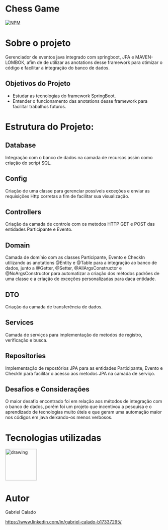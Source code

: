# Chess Game
[![NPM](https://img.shields.io/npm/l/react)](https://github.com/gcalado55/Java-Chess/blob/master/License) 

# Sobre o projeto
Gerenciador de eventos java integrado com springboot, JPA e MAVEN-LOMBOK, afim de de utilizar as anotations desse framework para otimizar o código e facilitar a integração do banco de dados.

## Objetivos do Projeto
- Estudar as tecnologias do framework SpringBoot.
- Entender o funcionamento das anotations desse framework para facilitar trabalhos futuros.
# Estrutura do Projeto:
## Database
  Integração com o banco de dados na camada de recursos assim como criação do script SQL.
## Config
  Criação de uma classe para gerenciar possíveis exceções e enviar as requisições Http corretas a fim de facilitar sua visualização.
## Controllers
  Criação da camada de controle com os metodos HTTP GET e POST das entidades Participante e Evento.
## Domain
  Camada de domínio com as classes Participante, Evento e CheckIn utilizando as anotations @Entity e @Table para a integração ao banco de dados, junto a @Getter, @Setter, @AllArgsConstructor e @NoArgsConstructor para automatizar a criação dos métodos padrões de uma classe e a criação de exceções personalizadas para daca entidade.
## DTO
  Criação da camada de transferência de dados.
## Services
  Camada de serviços para implementação de metodos de registro, verificação e busca.
## Repositories
  Implementação de repostórios JPA para as entidades Participante, Evento e CheckIn para facilitar o acesso aos metodos JPA na camada de serviço.
## Desafios e Considerações
  O maior desafio encontrado foi em relação aos métodos de integração com o banco de dados, porém foi um projeto que incentivou a pesquisa e o aprendizado de tecnologias muito úteis e que geram uma automação maior nos códigos em java deixando-os menos verbosos.

# Tecnologias utilizadas
<img src="https://raw.githubusercontent.com/jmnote/z-icons/master/svg/java.svg" alt="drawing" width="100"/>

# Autor

Gabriel Calado

https://www.linkedin.com/in/gabriel-calado-b17337295/
